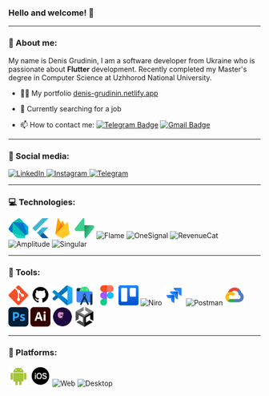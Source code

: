 ### Hello and welcome! 👋

---

### 📔 About me:

My name is Denis Grudinin, I am a software developer from Ukraine who is passionate about **Flutter** development. Recently completed my Master's degree in Computer Science at Uzhhorod National University.

- 👨‍💻 My portfolio [denis-grudinin.netlify.app](https://denis-grudinin.netlify.app/)

- 👀 Currently searching for a job

- 📫 How to contact me: [![Telegram Badge](https://img.shields.io/badge/Telegram-2CA5E0?style=flat&logo=telegram&logoColor=white)](https://t.me/Denis_Grudinin) [![Gmail Badge](https://img.shields.io/badge/Gmail-D14836?style=flat&logo=gmail&logoColor=white)](mailto:denisgrudininworks@gmail.com)

---

### 🤝 Social media:

<div id="badges">
  <a href="https://www.linkedin.com/in/denis-grudinin-8174b6241/" target="_blank">
    <img src="https://cdn-icons-png.flaticon.com/128/145/145807.png" width="40" height="40" alt="LinkedIn"/>
  </a>
  <a href="https://www.instagram.com/denis_hrudinin/" target="_blank">
    <img src="https://cdn-icons-png.flaticon.com/128/3955/3955024.png" width="40" height="40" alt="Instagram"/>
  </a>
  <a href="https://t.me/Denis_Grudinin" target="_blank">
    <img src="https://cdn-icons-png.flaticon.com/128/2111/2111646.png" width="40" height="40" alt="Telegram"/>
  </a>
</div>

---

### 💻 Technologies:
<div>
  <img src="https://github.com/devicons/devicon/blob/master/icons/dart/dart-original.svg" title="Dart" alt="Dart" width="40" height="40"/>
  <img src="https://github.com/devicons/devicon/blob/master/icons/flutter/flutter-original.svg" title="Flutter" alt="Flutter" width="40" height="40"/>
  <img src="https://github.com/devicons/devicon/blob/master/icons/firebase/firebase-original.svg" title="Firebase" alt="Firebase" width="40" height="40"/>
  <img src="https://github.com/devicons/devicon/blob/master/icons/supabase/supabase-original.svg" title="Supabase" alt="Supabase" width="40" height="40"/>
  <img src="https://pub.dev/packages/flame/versions/1.29.0/gen-res/gen/logo.webp" title="Flame" alt="Flame" width="45" height="45"/>
  <img src="https://www.softwareworld.co/assets/software/logo/onesignal.png" title="OneSignal" alt="OneSignal" width="40" height="40"/>
  <img src="https://avatars.githubusercontent.com/u/33013347?s=200&v=4" title="RevenueCat" alt="RevenueCat" width="40" height="40"/>
  <img src="https://media.licdn.com/dms/image/v2/C560BAQEvD1JyOCKwqw/company-logo_200_200/company-logo_200_200/0/1649303244821/amplitude_analytics_logo?e=2147483647&v=beta&t=z9_tUd9aAh2KEx_gzeHfVjkOeaK6si-RC8ext1TZ24I" title="Amplitude" alt="Amplitude" width="40" height="40"/>
  <img src="https://storage.googleapis.com/clean-finder-353810/$hqd9BdF6lpJaFYRAa7SeLzXJg8BZIOMDN4Q2YgzGiQQ1m3Xpr3RNOT" title="Singular" alt="Singular" width="40" height="40"/>
</div>

---

### 🧰 Tools:
<div>
  <img src="https://github.com/devicons/devicon/blob/master/icons/git/git-original.svg" title="Git" alt="Git" width="40" height="40"/>
  <img src="https://github.com/EleoXDA/EleoXDA/raw/main/images/github.svg" title="Github" alt="Github" width="40" height="40"/>
  <img src="https://github.com/devicons/devicon/blob/master/icons/vscode/vscode-original.svg" title="VScode" alt="VScode" width="40" height="40"/>
  <img src="https://github.com/devicons/devicon/blob/master/icons/androidstudio/androidstudio-original.svg" title="AndroidStudio" alt="AndroidStudio" width="40" height="40"/>
  <img src="https://github.com/devicons/devicon/blob/master/icons/figma/figma-original.svg" title="Figma" alt="Figma" width="40" height="40"/>
  <img src="https://github.com/devicons/devicon/blob/master/icons/trello/trello-original.svg" title="Trello" alt="Trello" width="40" height="40"/>
  <img src="https://w7.pngwing.com/pngs/885/629/png-transparent-miro-hd-logo-thumbnail.png" title="Miro" alt="Niro" width="40" height="40"/>
  <img src="https://raw.githubusercontent.com/devicons/devicon/ca28c779441053191ff11710fe24a9e6c23690d6/icons/jira/jira-original.svg" title="Jira" alt="Jira" width="40" height="40"/>
  <img src="https://www.svgrepo.com/show/354202/postman-icon.svg" title="Postman" alt="Postman" width="40" height="40"/>
  <img src="https://github.com/devicons/devicon/blob/master/icons/googlecloud/googlecloud-original.svg" title="GoogleCloud" alt="GoogleCloud" width="40" height="40"/>
  <img src="https://github.com/devicons/devicon/blob/master/icons/photoshop/photoshop-original.svg" title="Photoshop" alt="Photoshop" width="40" height="40"/>
  <img src="https://github.com/devicons/devicon/blob/master/icons/illustrator/illustrator-plain.svg" title="Illustrator" alt="Illustrator" width="40" height="40"/>
  <img src="https://github.com/devicons/devicon/blob/master/icons/aftereffects/aftereffects-original.svg" title="AfterEffects" alt="AfterEffects" width="40" height="40"/>
  <img src="https://github.com/devicons/devicon/blob/master/icons/unity/unity-original.svg" title="Unity" alt="Unity" width="40" height="40"/>
</div>

---

### 📱 Platforms:
<div>
  <img src="https://github.com/devicons/devicon/blob/master/icons/android/android-original.svg" title="Android" alt="Android" width="40" height="40"/>
  <img src="https://github.com/EleoXDA/EleoXDA/raw/main/images/ios.svg" title="Ios" alt="Ios" width="40" height="40"/>
  <img src="https://github.com/ShohruhAKU/my_profile_tutorial/blob/main/assets/web_icon.png" title="Web" alt="Web" width="40" height="40"/>
  <img src="https://img.icons8.com/?size=48&id=ZJ2g7YgS3wpT&format=png" title="Desktop" alt="Desktop" width="40" height="40"/>
</div>
